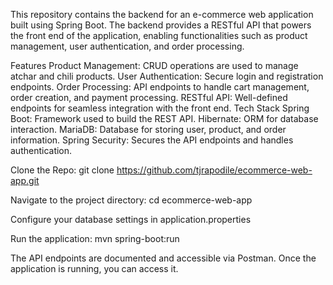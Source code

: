 
This repository contains the backend for an e-commerce web application built using Spring Boot. The backend provides a RESTful API that powers the front end of the application, enabling functionalities such as product management, user authentication, and order processing.

Features
Product Management: CRUD operations are used to manage atchar and chili products.
User Authentication: Secure login and registration endpoints.
Order Processing: API endpoints to handle cart management, order creation, and payment processing.
RESTful API: Well-defined endpoints for seamless integration with the front end.
Tech Stack
Spring Boot: Framework used to build the REST API.
Hibernate: ORM for database interaction.
MariaDB: Database for storing user, product, and order information.
Spring Security: Secures the API endpoints and handles authentication.

Clone the Repo:
git clone https://github.com/tjrapodile/ecommerce-web-app.git

Navigate to the project directory:
cd ecommerce-web-app

Configure your database settings in application.properties

Run the application:
mvn spring-boot:run

The API endpoints are documented and accessible via Postman. Once the application is running, you can access it.




